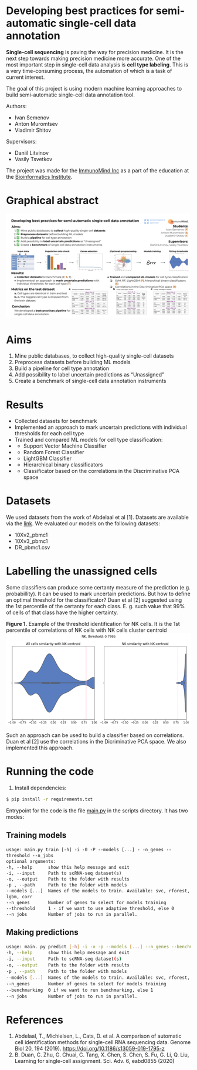 # Developing best practices for semi-automatic single-cell data annotation

**Single-cell sequencing** is paving the way for precision medicine. It is the next step towards making precision medicine more accurate. One of the most important step in single-cell data analysis is **cell type labeling**. This is a very time-consuming process, the automation of which is a task of current interest.

The goal of this project is using modern machine learning approaches to build semi-automatic single-cell data annotation tool.
        
Authors:
- Ivan Semenov
- Anton Muromtsev
- Vladimir Shitov 

Supervisors:
- Daniil Litvinov
- Vasily Tsvetkov

The project was made for the [ImmunoMind Inc](https://immunomind.io) as a part of the education at the [Bioinformatics Institute](https://bioinf.me/en/education).

# Graphical abstract

![Poster](images/poster.png)

# Aims
1. Mine public databases, to collect high-quality single-cell datasets
1. Preprocess datasets before building ML models
1. Build a pipeline for cell type annotation
1. Add possibility to label uncertain predictions as “Unassigned”
1. Create a benchmark of single-cell data annotation instruments

# Results
- Collected datasets for benchmark
- Implemented  an approach to mark uncertain predictions with individual thresholds  for each cell type
- Trained and compared ML models for cell type classification:
- - Support Vector Machine Classifier
- - Random Forest Classifier
- - LightGBM Classifier
- - Hierarchical binary classificators
- - Classificator based on the correlations in the Discriminative PCA space

# Datasets
We used datasets from the work of Abdelaal et al [1]. Datasets are available via the [link](https://zenodo.org/record/3357167#.YokrjC8Rp-V). We evaluated our models on the following datasets:
- 10Xv2_pbmc1
- 10Xv3_pbmc1
- DR_pbmc1.csv

# Labelling the unassigned cells
Some classifiers can produce some certanty measure of the prediction (e.g. probabillity). It can be used to mark uncertain predictions. But how to define an optimal threshold for the classificator? Duan et al [2] suggested using the 1st percentile of the certanty for each class. E. g. such value that 99% of cells of that class have the higher certainty.

**Figure 1.** Example of the threshold identification for NK cells. It is the 1st percentile of correlations of NK cells with NK cells cluster centroid
![Thresholds example](images/thresholds_example.png)

Such an approach can be used to build a classifier based on correlations. Duan et al [2] use the correlations in the Dicriminative PCA space. We also implemented this approach.

# Running the code

1. Install dependencies:

```bash
$ pip install -r requirements.txt
```

Entrypoint for the code is the file [main.py](scripts/main.py) in the scripts directory. It has two modes:

## Training models
```
usage: main.py train [-h] -i -0 -P --models [...] - -n_genes --threshold --n_jobs
optional arguments:
-h, --help      show this help message and exit
-i, --input     Path to scRNA-seq dataset(s)
-o, --output    Path to the folder with results
-p , --path     Path to the folder with models
--models [...]  Names of the models to train. Available: svc, rforest, lgbm, corr
--n_genes       Number of genes to select for models training
--threshold     1 - if we want to use adaptive threshold, else 0
--n jobs        Number of jobs to run in parallel.
```

## Making predictions
```bash
usage: main. py predict [-h] -i -o -p --models [...] --n_genes --benchmarking --n_jobs
-h, --help      show this help message and exit
-i, --input     Path to scRNA-seq dataset(s)
-o, --output    Path to the folder with results
-p , --path     Path to the folder with models
--models [...]  Names of the models to train. Available: svc, rforest, lgbm, corr
--n_genes       Number of genes to select for models training
--benchmarking  0 if we want to run benchmarking, else 1
--n jobs        Number of jobs to run in parallel.
```

# References
1. Abdelaal, T., Michielsen, L., Cats, D. et al. A comparison of automatic cell identification methods for single-cell RNA sequencing data. Genome Biol 20, 194 (2019). https://doi.org/10.1186/s13059-019-1795-z
2. B. Duan, C. Zhu, G. Chuai, C. Tang, X. Chen, S. Chen, S. Fu, G. Li, Q. Liu, Learning for single-cell assignment. Sci. Adv. 6, eabd0855 (2020)
